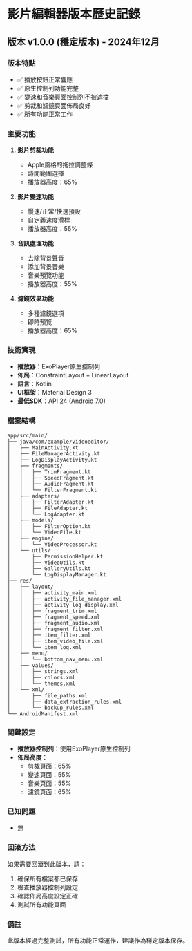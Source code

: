 # 影片編輯器版本歷史記錄

## 版本 v1.0.0 (穩定版本) - 2024年12月

### 版本特點
- ✅ 播放按鈕正常響應
- ✅ 原生控制列功能完整
- ✅ 變速和音樂頁面控制列不被遮擋
- ✅ 剪裁和濾鏡頁面佈局良好
- ✅ 所有功能正常工作

### 主要功能
1. **影片剪裁功能**
   - Apple風格的拖拉調整條
   - 時間範圍選擇
   - 播放器高度：65%

2. **影片變速功能**
   - 慢速/正常/快速預設
   - 自定義速度滑桿
   - 播放器高度：55%

3. **音訊處理功能**
   - 去除背景聲音
   - 添加背景音樂
   - 音樂預覽功能
   - 播放器高度：55%

4. **濾鏡效果功能**
   - 多種濾鏡選項
   - 即時預覽
   - 播放器高度：65%

### 技術實現
- **播放器**：ExoPlayer原生控制列
- **佈局**：ConstraintLayout + LinearLayout
- **語言**：Kotlin
- **UI框架**：Material Design 3
- **最低SDK**：API 24 (Android 7.0)

### 檔案結構
```
app/src/main/
├── java/com/example/videoeditor/
│   ├── MainActivity.kt
│   ├── FileManagerActivity.kt
│   ├── LogDisplayActivity.kt
│   ├── fragments/
│   │   ├── TrimFragment.kt
│   │   ├── SpeedFragment.kt
│   │   ├── AudioFragment.kt
│   │   └── FilterFragment.kt
│   ├── adapters/
│   │   ├── FilterAdapter.kt
│   │   ├── FileAdapter.kt
│   │   └── LogAdapter.kt
│   ├── models/
│   │   ├── FilterOption.kt
│   │   └── VideoFile.kt
│   ├── engine/
│   │   └── VideoProcessor.kt
│   └── utils/
│       ├── PermissionHelper.kt
│       ├── VideoUtils.kt
│       ├── GalleryUtils.kt
│       └── LogDisplayManager.kt
├── res/
│   ├── layout/
│   │   ├── activity_main.xml
│   │   ├── activity_file_manager.xml
│   │   ├── activity_log_display.xml
│   │   ├── fragment_trim.xml
│   │   ├── fragment_speed.xml
│   │   ├── fragment_audio.xml
│   │   ├── fragment_filter.xml
│   │   ├── item_filter.xml
│   │   ├── item_video_file.xml
│   │   └── item_log.xml
│   ├── menu/
│   │   └── bottom_nav_menu.xml
│   ├── values/
│   │   ├── strings.xml
│   │   ├── colors.xml
│   │   └── themes.xml
│   └── xml/
│       ├── file_paths.xml
│       ├── data_extraction_rules.xml
│       └── backup_rules.xml
└── AndroidManifest.xml
```

### 關鍵設定
- **播放器控制列**：使用ExoPlayer原生控制列
- **佈局高度**：
  - 剪裁頁面：65%
  - 變速頁面：55%
  - 音樂頁面：55%
  - 濾鏡頁面：65%

### 已知問題
- 無

### 回滾方法
如果需要回滾到此版本，請：
1. 確保所有檔案都已保存
2. 檢查播放器控制列設定
3. 確認佈局高度設定正確
4. 測試所有功能頁面

### 備註
此版本經過完整測試，所有功能正常運作，建議作為穩定版本保存。
